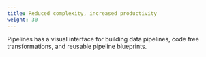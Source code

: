 ```yaml
---
title: Reduced complexity, increased productivity
weight: 30
---
```


Pipelines has a visual interface for building data pipelines, code free transformations, and reusable pipeline blueprints.
